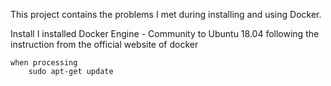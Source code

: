 This project contains the problems I met during installing and using Docker.

Install
	I installed Docker Engine - Community to Ubuntu 18.04 following the instruction from the official website of docker

	when processing
		sudo apt-get update

	
